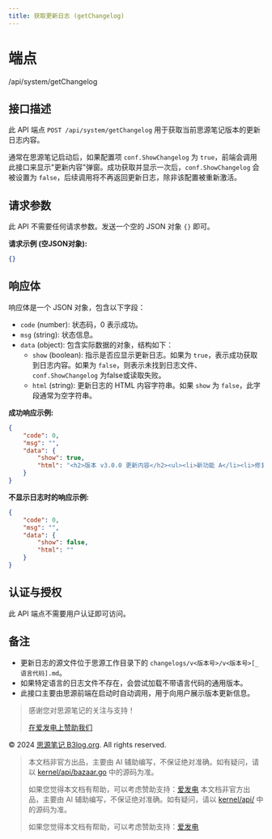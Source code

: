 ```yaml
---
title: 获取更新日志 (getChangelog)
---
```

# 端点

/api/system/getChangelog

## 接口描述

此 API 端点 `POST /api/system/getChangelog` 用于获取当前思源笔记版本的更新日志内容。

通常在思源笔记启动后，如果配置项 `conf.ShowChangelog` 为 `true`，前端会调用此接口来显示"更新内容"弹窗。成功获取并显示一次后，`conf.ShowChangelog` 会被设置为 `false`，后续调用将不再返回更新日志，除非该配置被重新激活。

## 请求参数

此 API 不需要任何请求参数。发送一个空的 JSON 对象 `{}` 即可。

**请求示例 (空JSON对象):**

```json
{}
```

## 响应体

响应体是一个 JSON 对象，包含以下字段：

-   `code` (number): 状态码，0 表示成功。
-   `msg` (string): 状态信息。
-   `data` (object): 包含实际数据的对象，结构如下：
    -   `show` (boolean): 指示是否应显示更新日志。如果为 `true`，表示成功获取到日志内容。如果为 `false`，则表示未找到日志文件、`conf.ShowChangelog` 为false或读取失败。
    -   `html` (string): 更新日志的 HTML 内容字符串。如果 `show` 为 `false`，此字段通常为空字符串。

**成功响应示例:**

```json
{
    "code": 0,
    "msg": "",
    "data": {
        "show": true,
        "html": "<h2>版本 v3.0.0 更新内容</h2><ul><li>新功能 A</li><li>修复 B</li></ul>"
    }
}
```

**不显示日志时的响应示例:**

```json
{
    "code": 0,
    "msg": "",
    "data": {
        "show": false,
        "html": ""
    }
}
```

## 认证与授权

此 API 端点不需要用户认证即可访问。

## 备注

-   更新日志的源文件位于思源工作目录下的 `changelogs/v<版本号>/v<版本号>[_语言代码].md`。
-   如果特定语言的日志文件不存在，会尝试加载不带语言代码的通用版本。
-   此接口主要由思源前端在启动时自动调用，用于向用户展示版本更新信息。

> 感谢您对思源笔记的关注与支持！
> 
> [在爱发电上赞助我们](https://afdian.com/a/leolee9086?tab=feed)

© 2024 [思源笔记 B3log.org](https://b3log.org/siyuan). All rights reserved.
> 本文档非官方出品，主要由 AI 辅助编写，不保证绝对准确。如有疑问，请以 [kernel/api/bazaar.go](https://github.com/siyuan-note/siyuan/blob/master/kernel/api/bazaar.go) 中的源码为准。
> 
> 如果您觉得本文档有帮助，可以考虑赞助支持：[爱发电](https://afdian.com/a/leolee9086?tab=feed)
> 本文档非官方出品，主要由 AI 辅助编写，不保证绝对准确。如有疑问，请以 [kernel/api/](https://github.com/siyuan-note/siyuan/blob/master/kernel/api/) 中的源码为准。
> 
> 如果您觉得本文档有帮助，可以考虑赞助支持：[爱发电](https://afdian.com/a/leolee9086?tab=feed)
